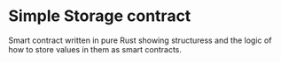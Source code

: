 # Simple Storage contract

Smart contract written in pure Rust showing structuress and the logic of how to store values in them as smart contracts.